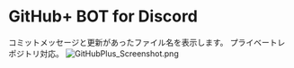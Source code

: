 # GitHub+ BOT for Discord
コミットメッセージと更新があったファイル名を表示します。
プライベートレポジトリ対応。
![GitHubPlus_Screenshot.png](https://raw.githubusercontent.com/shopipi/GitHubPlus/main/GitHubPlus_Screenshot.png)
